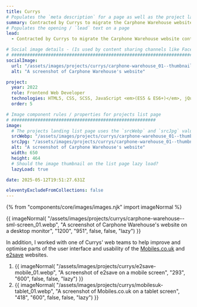 ```yaml
---
title: Currys
# Populates the `meta description` for a page as well as the project landing page project-specific summary
summary: Contracted by Currys to migrate the Carphone Warehouse website content to a more advanced in-house content management platform.
# Populates the opening / `lead` text on a page
lead:
  - Contracted by Currys to migrate the Carphone Warehouse website content to a more advanced in-house content management platform.

# Social image details - (Is used by content sharing channels like Facebook, Twitter, WhatsApp, LinkedIn, RSS readers etc.)
# ##########################################################################################################################
socialImage:
  url: "/assets/images/projects/currys/carphone-warehouse_01--thumbnail.jpg"
  alt: "A screenshot of Carphone Warehouse's website"

project:
  year: 2022
  role: Frontend Web Developer
  technologies: HTML5, CSS, SCSS, JavaScript <em>(ES5 & ES6+)</em>, jQuery, PHP, Twig, Docker, GitLab, Photoshop, JIRA, Confluence.
  order: 5

# Image component rules / properties for projects list page
# #######################################################
image:
  # The projects landing list page uses the `srcWebp` and `srcJpg` values
  srcWebp: "/assets/images/projects/currys/carphone-warehouse_01--thumbnail.webp"
  srcJpg: "/assets/images/projects/currys/carphone-warehouse_01--thumbnail.jpg"
  alt: "A screenshot of Carphone Warehouse's website"
  width: 650
  height: 464
  # Should the image thumbnail on the list page lazy load?
  lazyLoad: true

date: 2025-05-12T19:51:27.631Z

eleventyExcludeFromCollections: false
---
```


{% from "components/core/images/images.njk" import imageNormal %}

{{ imageNormal(
  "/assets/images/projects/currys/carphone-warehouse--sml-screen_01.webp",
  "A screenshot of Carphone Warehouse's website on a desktop monitor",
  "1200",
  "951",
  false,
  false,
  "lazy")
}}

In addition, I worked with one of Currys' web teams to help improve and optimise parts of the user interface and usability of the [Mobiles.co.uk](https://www.mobiles.co.uk/) and [e2save](https://www.e2save.com/) websites.

<ol role="list" class="auto-grid | no-list">
  <li>
    {{ imageNormal(
      "/assets/images/projects/currys/e2save-mobile_01.webp",
      "A screenshot of e2save on a mobile screen",
      "293",
      "600",
      false,
      false,
      "lazy")
    }}
  </li>
  <li>
    {{ imageNormal(
      "/assets/images/projects/currys/mobilesuk-tablet_01.webp",
      "A screenshot of Mobiles.co.uk on a tablet screen",
      "418",
      "600",
      false,
      false,
      "lazy")
    }}
  </li>
</ol>
